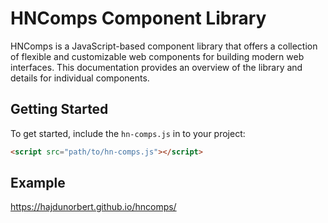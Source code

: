 # HNComps Component Library

HNComps is a JavaScript-based component library that offers a collection of flexible and customizable web components for building modern web interfaces. This documentation provides an overview of the library and details for individual components.

## Getting Started

To get started, include the `hn-comps.js` in to your project:

```html
<script src="path/to/hn-comps.js"></script>
```

## Example

https://hajdunorbert.github.io/hncomps/
